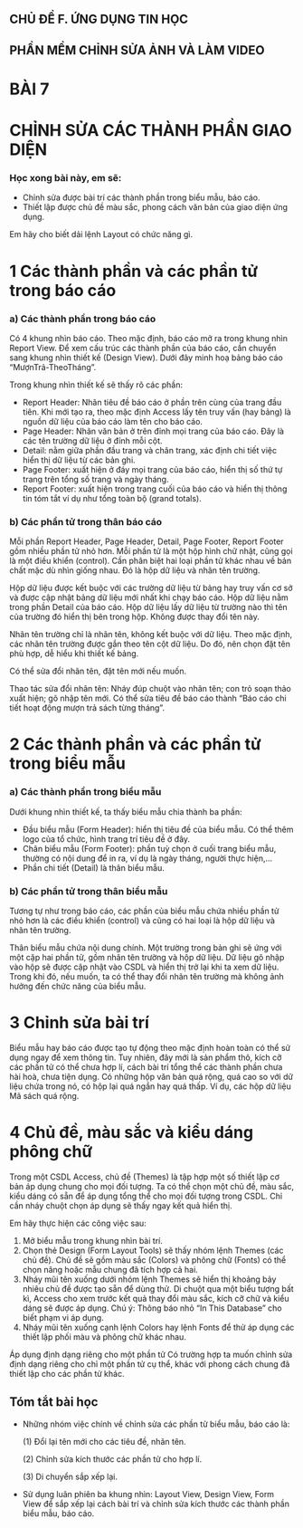 ## CHỦ ĐỀ F. ỨNG DỤNG TIN HỌC
## PHẦN MỀM CHỈNH SỬA ẢNH VÀ LÀM VIDEO

# BÀI 7
# CHỈNH SỬA CÁC THÀNH PHẦN GIAO DIỆN

### Học xong bài này, em sẽ:

- Chỉnh sửa được bài trí các thành phần trong biểu mẫu, báo cáo.
- Thiết lập được chủ đề màu sắc, phong cách văn bản của giao diện ứng dụng.

Em hãy cho biết dải lệnh Layout có chức năng gì.

# 1 Các thành phần và các phần tử trong báo cáo

### a) Các thành phần trong báo cáo

Có 4 khung nhìn báo cáo. Theo mặc định, báo cáo mở ra trong khung nhìn Report View. Để xem cấu trúc các thành phần của báo cáo, cần chuyển sang khung nhìn thiết kế (Design View). Dưới đây minh hoạ bảng báo cáo “MượnTrả-TheoTháng”.

Trong khung nhìn thiết kế sẽ thấy rõ các phần:
- Report Header: Nhãn tiêu đề báo cáo ở phần trên cùng của trang đầu tiên. Khi mới tạo ra, theo mặc định Access lấy tên truy vấn (hay bảng) là nguồn dữ liệu của báo cáo làm tên cho báo cáo.
- Page Header: Nhãn văn bản ở trên đỉnh mọi trang của báo cáo. Đây là các tên trường dữ liệu ở đỉnh mỗi cột.
- Detail: nằm giữa phần đầu trang và chân trang, xác định chi tiết việc hiển thị dữ liệu từ các bản ghi.
- Page Footer: xuất hiện ở đáy mọi trang của báo cáo, hiển thị số thứ tự trang trên tổng số trang và ngày tháng.
- Report Footer: xuất hiện trong trang cuối của báo cáo và hiển thị thông tin tóm tắt ví dụ như tổng toàn bộ (grand totals).

### b) Các phần tử trong thân báo cáo

Mỗi phần Report Header, Page Header, Detail, Page Footer, Report Footer gồm nhiều phần tử nhỏ hơn. Mỗi phần tử là một hộp hình chữ nhật, cũng gọi là một điều khiển (control). Cần phân biệt hai loại phần tử khác nhau về bản chất mặc dù nhìn giống nhau. Đó là hộp dữ liệu và nhãn tên trường.

Hộp dữ liệu được kết buộc với các trường dữ liệu từ bảng hay truy vấn cơ sở và được cập nhật bảng dữ liệu mới nhất khi chạy báo cáo. Hộp dữ liệu nằm trong phần Detail của báo cáo. Hộp dữ liệu lấy dữ liệu từ trường nào thì tên của trường đó hiển thị bên trong hộp. Không được thay đổi tên này.

Nhãn tên trường chỉ là nhãn tên, không kết buộc với dữ liệu. Theo mặc định, các nhãn tên trường được gắn theo tên cột dữ liệu. Do đó, nên chọn đặt tên phù hợp, dễ hiểu khi thiết kế bảng.

Có thể sửa đổi nhãn tên, đặt tên mới nếu muốn.

Thao tác sửa đổi nhãn tên: Nháy đúp chuột vào nhãn tên; con trỏ soạn thảo xuất hiện; gõ nhập tên mới. Có thể sửa tiêu đề báo cáo thành “Báo cáo chi tiết hoạt động mượn trả sách từng tháng”.

# 2 Các thành phần và các phần tử trong biểu mẫu

### a) Các thành phần trong biểu mẫu

Dưới khung nhìn thiết kế, ta thấy biểu mẫu chia thành ba phần:
- Đầu biểu mẫu (Form Header): hiển thị tiêu đề của biểu mẫu. Có thể thêm logo của tổ chức, hình trang trí tiêu đề ở đây.
- Chân biểu mẫu (Form Footer): phần tuỳ chọn ở cuối trang biểu mẫu, thường có nội dung để in ra, ví dụ là ngày tháng, người thực hiện,...
- Phần chi tiết (Detail) là thân biểu mẫu.

### b) Các phần tử trong thân biểu mẫu

Tương tự như trong báo cáo, các phần của biểu mẫu chứa nhiều phần tử nhỏ hơn là các điều khiển (control) và cũng có hai loại là hộp dữ liệu và nhãn tên trường.

Thân biểu mẫu chứa nội dung chính. Một trường trong bản ghi sẽ ứng với một cặp hai phần tử, gồm nhãn tên trường và hộp dữ liệu. Dữ liệu gõ nhập vào hộp sẽ được cập nhật vào CSDL và hiển thị trở lại khi ta xem dữ liệu. Trong khi đó, nếu muốn, ta có thể thay đổi nhãn tên trường mà không ảnh hưởng đến chức năng của biểu mẫu.

# 3 Chỉnh sửa bài trí

Biểu mẫu hay báo cáo được tạo tự động theo mặc định hoàn toàn có thể sử dụng ngay để xem thông tin. Tuy nhiên, đây mới là sản phẩm thô, kích cỡ các phần tử có thể chưa hợp lí, cách bài trí tổng thể các thành phần chưa hài hoà, chưa tiện dụng. Có những hộp văn bản quá rộng, quá cao so với dữ liệu chứa trong nó, có hộp lại quá ngắn hay quá thấp. Ví dụ, các hộp dữ liệu Mã sách quá rộng.

# 4 Chủ đề, màu sắc và kiểu dáng phông chữ

Trong một CSDL Access, chủ đề (Themes) là tập hợp một số thiết lập cơ bản áp dụng chung cho mọi đối tượng. Ta có thể chọn một chủ đề, màu sắc, kiểu dáng có sẵn để áp dụng tổng thể cho mọi đối tượng trong CSDL. Chỉ cần nháy chuột chọn áp dụng sẽ thấy ngay kết quả hiển thị.

Em hãy thực hiện các công việc sau:
1) Mở biểu mẫu trong khung nhìn bài trí.
2) Chọn thẻ Design (Form Layout Tools) sẽ thấy nhóm lệnh Themes (các chủ đề). Chủ đề sẽ gồm màu sắc (Colors) và phông chữ (Fonts) có thể chọn nâng hoặc mẫu chung đã tích hợp cả hai.
3) Nháy mũi tên xuống dưới nhóm lệnh Themes sẽ hiển thị khoảng bảy nhiêu chủ đề được tạo sẵn để dùng thử. Di chuột qua một biểu tượng bất kì, Access cho xem trước kết quả thay đổi màu sắc, kích cỡ chữ và kiểu dáng sẽ được áp dụng. Chú ý: Thông báo nhỏ “In This Database” cho biết phạm vi áp dụng.
4) Nháy mũi tên xuống cạnh lệnh Colors hay lệnh Fonts để thử áp dụng các thiết lập phối màu và phông chữ khác nhau.

Áp dụng định dạng riêng cho một phần tử
Có trường hợp ta muốn chỉnh sửa định dạng riêng cho chỉ một phần tử cụ thể, khác với phong cách chung đã thiết lập cho các phần tử khác.

## Tóm tắt bài học

- Những nhóm việc chính về chỉnh sửa các phần tử biểu mẫu, báo cáo là:

    (1) Đổi lại tên mới cho các tiêu đề, nhãn tên.

    (2) Chỉnh sửa kích thước các phần tử cho hợp lí.

    (3) Di chuyển sắp xếp lại.
- Sử dụng luân phiên ba khung nhìn: Layout View, Design View, Form View để sắp xếp lại cách bài trí và chỉnh sửa kích thước các thành phần biểu mẫu, báo cáo.
